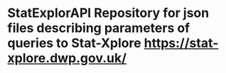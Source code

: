 # StatExplorAPI Repository for json files describing parameters of queries to Stat-Xplore https://stat-xplore.dwp.gov.uk/
